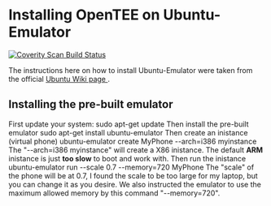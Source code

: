 Installing OpenTEE on Ubuntu-Emulator
======

<a href="https://scan.coverity.com/projects/1nquisit0r-ubuntu-phone">
  <img alt="Coverity Scan Build Status"
       src="https://scan.coverity.com/projects/6776/badge.svg"/>
</a>

The instructions here on how to install Ubuntu-Emulator were taken from the official <a href="https://wiki.ubuntu.com/Touch/Emulator" target="_blank">Ubuntu Wiki page </a>. 

Installing the pre-built emulator
------

First update your system:
    sudo apt-get update
Then install the pre-built emulator
    sudo apt-get install ubuntu-emulator
Then create an inistance (virtual phone)
    ubuntu-emulator create MyPhone --arch=i386 myinstance
The "--arch=i386 myinstance" will create a X86 inistance. The default **ARM** inistance is just **too slow** to boot and work with.
Then run the inistance
    ubuntu-emulator run  --scale 0.7 --memory=720 MyPhone
The "scale" of the phone will be at 0.7, I found the scale to be too large for my laptop, but you can change it as you desire. We also instructed the emulator to use the maximum allowed memory by this command "--memory=720". 

 
